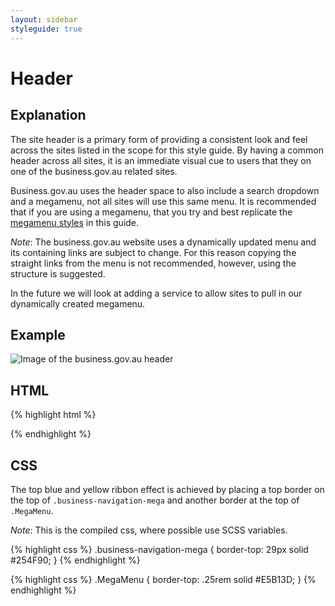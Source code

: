 ```yaml
---
layout: sidebar
styleguide: true
---
```


# Header

## Explanation

The site header is a primary form of providing a consistent look and feel across the sites
listed in the scope for this style guide. By having a common header across all sites, it is
an immediate visual cue to users that they on one of the business.gov.au related sites.

Business.gov.au uses the header space to also include a search dropdown and a megamenu, not
all sites will use this same menu. It is recommended that if you are using a megamenu, that
you try and best replicate the [megamenu styles]({{baseurl}}/sg-megamenu.html) in this guide.

*Note*: The business.gov.au website uses a dynamically updated menu and its containing links
are subject to change. For this reason copying the straight links from the menu is not recommended,
however, using the structure is suggested.

In the future we will look at adding a service to allow sites to pull in our dynamically created
megamenu.

## Example

![Image of the business.gov.au header]({{baseurl}}/images/bga-header.png)

## HTML

{% highlight html %}
<nav class="business-navigation-mega">
  <div class="MegaMenu" role="menubar">
  </div>
</nav>
{% endhighlight %}

## CSS

The top blue and yellow ribbon effect is achieved by placing a top border on the top of
`.business-navigation-mega` and another border at the top of `.MegaMenu`.

*Note*: This is the compiled css, where possible use SCSS variables.

{% highlight css %}
.business-navigation-mega { border-top: 29px solid #254F90; }
{% endhighlight %}

{% highlight css %}
.MegaMenu { border-top: .25rem solid #E5B13D; }
{% endhighlight %}